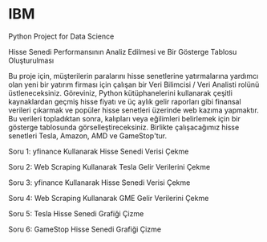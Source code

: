 # IBM
Python Project for Data Science

Hisse Senedi Performansının Analiz Edilmesi ve Bir Gösterge Tablosu Oluşturulması

Bu proje için, müşterilerin paralarını hisse senetlerine yatırmalarına yardımcı olan yeni bir yatırım firması için çalışan bir Veri Bilimcisi / Veri Analisti rolünü üstleneceksiniz. Göreviniz, Python kütüphanelerini kullanarak çeşitli kaynaklardan geçmiş hisse fiyatı ve üç aylık gelir raporları gibi finansal verileri çıkarmak ve popüler hisse senetleri üzerinde web kazıma yapmaktır. Bu verileri topladıktan sonra, kalıpları veya eğilimleri belirlemek için bir gösterge tablosunda görselleştireceksiniz. 
Birlikte çalışacağımız hisse senetleri Tesla, Amazon, AMD ve GameStop'tur.

Soru 1: yfinance Kullanarak Hisse Senedi Verisi Çekme

Soru 2: Web Scraping Kullanarak Tesla Gelir Verilerini Çekme

Soru 3: yfinance Kullanarak Hisse Senedi Verisi Çekme

Soru 4: Web Scraping Kullanarak GME Gelir Verilerini Çekme

Soru 5: Tesla Hisse Senedi Grafiği Çizme

Soru 6: GameStop Hisse Senedi Grafiği Çizme
